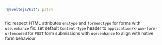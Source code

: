 ```yaml
---
'@sveltejs/kit': patch
---
```


fix: respect HTML attributes `enctype` and `formenctype` for forms with `use:enhance`
fix: set default `Content-Type` header to `application/x-www-form-urlencoded` for `POST` form submissions with `use:enhance` to align with native form behaviour
